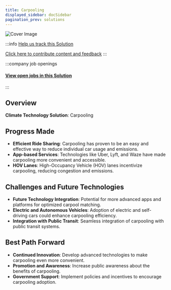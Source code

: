 ```yaml
---
title: Carpooling
displayed_sidebar: docSidebar
pagination_prev: solutions
---
```


![Cover Image](../static/img/carpooling.png)

:::info [Help us track this Solution](contribute)

[Click here to contribute content and feedback](contribute)
:::


:::company job openings
  #### [View open jobs in this Solution](https://climatebase.org/jobs?l=&q=&drawdown_solutions=Carpooling)
:::

## Overview
**Climate Technology Solution**: Carpooling

## Progress Made
- **Efficient Ride Sharing**: Carpooling has proven to be an easy and effective way to reduce individual car usage and emissions.
- **App-based Services**: Technologies like Uber, Lyft, and Waze have made carpooling more convenient and accessible.
- **HOV Lanes**: High-Occupancy Vehicle (HOV) lanes incentivize carpooling, reducing congestion and emissions.

## Challenges and Future Technologies
- **Future Technology Integration**: Potential for more advanced apps and platforms for optimized carpool matching.
- **Electric and Autonomous Vehicles**: Adoption of electric and self-driving cars could enhance carpooling efficiency.
- **Integration with Public Transit**: Seamless integration of carpooling with public transit systems.

## Best Path Forward
- **Continued Innovation**: Develop advanced technologies to make carpooling even more convenient.
- **Promotion and Awareness**: Increase public awareness about the benefits of carpooling.
- **Government Support**: Implement policies and incentives to encourage carpooling adoption.

